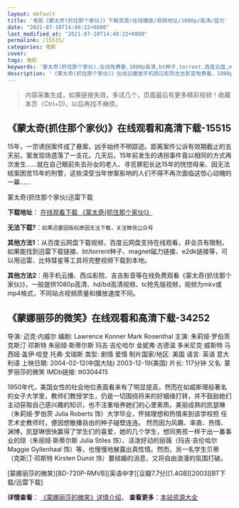 ```yaml
---
layout: default
title: '电影《蒙太奇(抓住那个家伙)》下载资源/在线播放/视频地址/1080p/高清/蓝光'
date: "2021-07-10T14:40:22+0800"
last_modified_at: "2021-07-10T14:40:22+0800"
permalink: /15515/
categories: 电影
cover:
tags: 电影
keywords: '蒙太奇(抓住那个家伙),在线免费看,1080p高清,bt种子,torrent,百度云盘,magnet,磁力链,迅雷下载资源'
description: '《蒙太奇(抓住那个家伙)》在线云播放手机西瓜影院吉吉影音免费看，1080p高清bd/hd未删减完整版和tc抢先枪版，mkv/mp4格式，附带bt/torrent种子、magnet/磁力链、百度云盘、网盘资源迅雷下载链接'
---
```


>内容采集生成，如果链接失效，多试几个，页面最后有更多精彩视频！收藏本页（Ctrl+D)，以后再找不麻烦。


## 《蒙太奇(抓住那个家伙)》在线观看和高清下载-15515

15年，一宗诱拐案件成了悬案，凶手始终不明踪迹。距离案件公诉有效期截止的五天前，案发现场遗落了一支花。几天后，15年前发生的诱拐事件竟以相同的方式再次发生……就在自己眼前失去孙女的老人、寻觅罪犯长达15年的恍惚母亲、因无法结案困苦15年的刑警，这些深受当年惨案影响的人们不得不再次面临这惊心动魄的一幕……


蒙太奇(抓住那个家伙)迅雷下载

**下载地址**： [在线观看下载 《蒙太奇(抓住那个家伙)》](https://www.993dy.com//vod-detail-id-15953.html) 


**无法下载?**：`如果迅雷因版权原因无法下载，关注微信公众号 `

**其他方法1**：从百度云网盘下载视频，百度云网盘支持在线观看，非会员有限制，如果能找到迅雷下载链接、bt/torrent种子、magnet磁力链接、e2dk链接等，可以用迅雷、比特彗星等工具将完整视频下载到本地。

**其他方法2**：用手机云播、西瓜影院、吉吉影音等在线免费观看《蒙太奇(抓住那个家伙)》，一般提供1080p高清、hd/bd高清视频、tc抢先版视频，视频为mkv或mp4格式，不同站点视频质量和播放速度不同。


## 《蒙娜丽莎的微笑》在线观看和高清下载-34252

导演: 迈克·内威尔 编剧: Lawrence Konner Mark Rosenthal 主演: 朱莉娅·罗伯茨 克斯汀·邓斯特 朱丽娅·斯蒂尔斯 玛吉·吉伦哈尔 金妮弗·古德温 多米尼克·威斯特 马西娅·盖伊·哈登 托弗·戈瑞斯 类型: 剧情 爱情 制片国家/地区: 美国 语言: 英语 意大利语 上映日期: 2004-02-12(中国大陆) 2003-12-19(美国) 片长: 117分钟 又名: 蒙罗丽莎的微笑 IMDb链接: tt0304415

1950年代，美国女性的社会地位表面看来有了明显提高，然而在如威斯理般著名的女子大学里，教师们教授学生，仍是一切围绕将来的好姻缘打转，并不鼓励她们主动获取自己感兴趣的知识，也不注重培养她们的心里素质。美丽成熟的凯瑟琳（朱莉娅·罗伯茨 Julia Roberts 饰）大学毕业，怀揣理想和热情来到该学校担 任艺术史教师时，便因想散播自由的种子碰壁连连。 然而因为风趣、率直、热情、渊博，凯瑟琳很快赢得了学生们的喜爱，她的几个学生，想同男孩一样干出一番事业的琼（朱丽娅·斯蒂尔斯 Julia Stiles 饰）、活泼好动的丽薇（玛吉·吉伦哈尔 Maggie Gyllenhaal 饰）等，也慢慢地展露出真性情。然而，另一名学生贝蒂（克斯汀·邓斯特 Kirsten Dunst 饰）要结婚的消息，又将自由浪漫的氛围打破。


[蒙娜丽莎的微笑][BD-720P-RMVB][英语中字][豆瓣7.7分][1.4GB][2003][BT下载/迅雷下载]

**详情查看**： [《蒙娜丽莎的微笑》详情介绍](/movie/34252/)， **查看更多**：[本站资源大全](/movie/t/all/)


